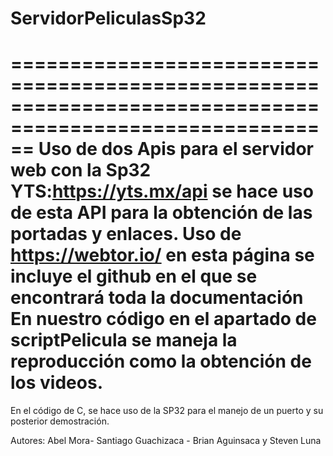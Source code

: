 # ServidorPeliculasSp32
==========================================================================================================
Uso de dos Apis para el servidor web con la Sp32
YTS:https://yts.mx/api se hace uso de esta API para la obtención de las portadas y enlaces.
Uso de https://webtor.io/ en esta página se incluye el github en el que se encontrará toda la documentación 
En nuestro código en el apartado de scriptPelicula se maneja la reproducción como la obtención de los videos.
==========================================================================================================
En el código de C, se hace uso de la SP32 para el manejo de un puerto y su posterior demostración.

Autores: Abel Mora- Santiago Guachizaca - Brian Aguinsaca y Steven Luna
